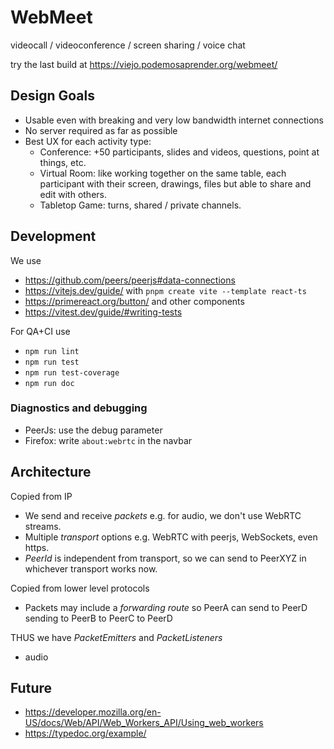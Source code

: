 # WebMeet

videocall / videoconference / screen sharing / voice chat

try the last build at https://viejo.podemosaprender.org/webmeet/

## Design Goals

* Usable even with breaking and very low bandwidth internet connections
* No server required as far as possible
* Best UX for each activity type:
   * Conference: +50 participants, slides and videos, questions, point at things, etc.
   * Virtual Room: like working together on the same table, each participant with their screen, drawings, files but able to share and edit with others.
   * Tabletop Game: turns, shared / private channels.

## Development

We use 

* https://github.com/peers/peerjs#data-connections
* https://vitejs.dev/guide/ with ```pnpm create vite --template react-ts```
* https://primereact.org/button/ and other components
* https://vitest.dev/guide/#writing-tests

For QA+CI use

* ```npm run lint```
* ```npm run test```
* ```npm run test-coverage```
* ```npm run doc```

### Diagnostics and debugging

* PeerJs: use the debug parameter
* Firefox: write `about:webrtc` in the navbar

## Architecture

Copied from IP

* We send and receive _packets_ e.g. for audio, we don't use WebRTC streams.
* Multiple _transport_ options e.g. WebRTC with peerjs, WebSockets, even https.
* _PeerId_ is independent from transport, so we can send to PeerXYZ in whichever transport works now.

Copied from lower level protocols

* Packets may include a _forwarding route_ so PeerA can send to PeerD sending to PeerB to PeerC to PeerD

THUS we have _PacketEmitters_ and _PacketListeners_
* audio

## Future

* https://developer.mozilla.org/en-US/docs/Web/API/Web_Workers_API/Using_web_workers
* https://typedoc.org/example/
